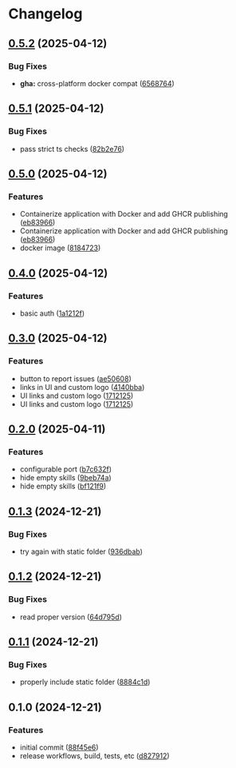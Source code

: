 # Changelog

## [0.5.2](https://github.com/OscillateLabsLLC/ovos-skill-config-tool/compare/v0.5.1...v0.5.2) (2025-04-12)


### Bug Fixes

* **gha:** cross-platform docker compat ([6568764](https://github.com/OscillateLabsLLC/ovos-skill-config-tool/commit/65687640c0b750a4bd60fcb886640829c7df3754))

## [0.5.1](https://github.com/OscillateLabsLLC/ovos-skill-config-tool/compare/v0.5.0...v0.5.1) (2025-04-12)


### Bug Fixes

* pass strict ts checks ([82b2e76](https://github.com/OscillateLabsLLC/ovos-skill-config-tool/commit/82b2e7665ff310d6b730af3eb4a10127a99f8bf2))

## [0.5.0](https://github.com/OscillateLabsLLC/ovos-skill-config-tool/compare/v0.4.0...v0.5.0) (2025-04-12)


### Features

* Containerize application with Docker and add GHCR publishing ([eb83966](https://github.com/OscillateLabsLLC/ovos-skill-config-tool/commit/eb83966c412aac7e02f7f047832f2de6f66bd6f5))
* Containerize application with Docker and add GHCR publishing ([eb83966](https://github.com/OscillateLabsLLC/ovos-skill-config-tool/commit/eb83966c412aac7e02f7f047832f2de6f66bd6f5))
* docker image ([8184723](https://github.com/OscillateLabsLLC/ovos-skill-config-tool/commit/8184723c29a1898e3fbc0c0119ba21a6bc968bfb))

## [0.4.0](https://github.com/OscillateLabsLLC/ovos-skill-config-tool/compare/v0.3.0...v0.4.0) (2025-04-12)


### Features

* basic auth ([1a1212f](https://github.com/OscillateLabsLLC/ovos-skill-config-tool/commit/1a1212fd727e296353f68ed011f106a625751a7b))

## [0.3.0](https://github.com/OscillateLabsLLC/ovos-skill-config-tool/compare/v0.2.0...v0.3.0) (2025-04-12)


### Features

* button to report issues ([ae50608](https://github.com/OscillateLabsLLC/ovos-skill-config-tool/commit/ae50608641a27860bee8b6045d7c3faf004ae450))
* links in UI and custom logo ([4140bba](https://github.com/OscillateLabsLLC/ovos-skill-config-tool/commit/4140bbad2079f7693ee5db0bb8d2ff0f75f1c8cb))
* UI links and custom logo ([1712125](https://github.com/OscillateLabsLLC/ovos-skill-config-tool/commit/171212528b24bf4e1db17a7333d63f1e807076a9))
* UI links and custom logo ([1712125](https://github.com/OscillateLabsLLC/ovos-skill-config-tool/commit/171212528b24bf4e1db17a7333d63f1e807076a9))

## [0.2.0](https://github.com/OscillateLabsLLC/ovos-skill-config-tool/compare/v0.1.3...v0.2.0) (2025-04-11)


### Features

* configurable port ([b7c632f](https://github.com/OscillateLabsLLC/ovos-skill-config-tool/commit/b7c632fac84485f7f5453ac04818143c5e2aacb4))
* hide empty skills ([9beb74a](https://github.com/OscillateLabsLLC/ovos-skill-config-tool/commit/9beb74a8e007a23c0831a15cdb40e77f3022b256))
* hide empty skills ([bf121f9](https://github.com/OscillateLabsLLC/ovos-skill-config-tool/commit/bf121f9dfbb47bf06a038e61aecd34e0b22807f5))

## [0.1.3](https://github.com/OscillateLabsLLC/ovos-skill-config-tool/compare/v0.1.2...v0.1.3) (2024-12-21)


### Bug Fixes

* try again with static folder ([936dbab](https://github.com/OscillateLabsLLC/ovos-skill-config-tool/commit/936dbab6e7b0533eaddaca20c582439e2ea08a65))

## [0.1.2](https://github.com/OscillateLabsLLC/ovos-skill-config-tool/compare/v0.1.1...v0.1.2) (2024-12-21)


### Bug Fixes

* read proper version ([64d795d](https://github.com/OscillateLabsLLC/ovos-skill-config-tool/commit/64d795d67d0c236a41041a8159e52d4bc09f898c))

## [0.1.1](https://github.com/OscillateLabsLLC/ovos-skill-config-tool/compare/v0.1.0...v0.1.1) (2024-12-21)


### Bug Fixes

* properly include static folder ([8884c1d](https://github.com/OscillateLabsLLC/ovos-skill-config-tool/commit/8884c1da4c24cb6433e108bfcd16bb240f08583c))

## 0.1.0 (2024-12-21)


### Features

* initial commit ([88f45e6](https://github.com/OscillateLabsLLC/ovos-skill-config-tool/commit/88f45e669a1e87d67c3ef19b690f8f135b107907))
* release workflows, build, tests, etc ([d827912](https://github.com/OscillateLabsLLC/ovos-skill-config-tool/commit/d827912c0fca1c571538c274ea8ca092bf536dd8))

